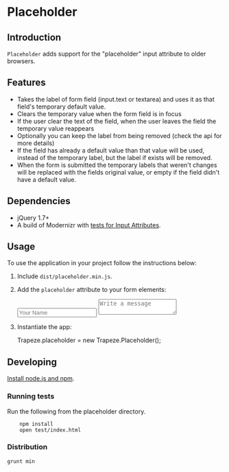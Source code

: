 Placeholder
===========


Introduction
------------

`Placeholder` adds support for the "placeholder" input attribute to older
browsers.


Features
--------

- Takes the label of form field (input.text or textarea) and uses it as that
  field's temporary default value.
- Clears the temporary value when the form field is in focus
- If the user clear the text of the field, when the user leaves the field the
  temporary value reappears
- Optionally you can keep the label from being removed (check the api for more
  details)
- If the field has already a default value than that value will be used,
  instead of the temporary label, but the label if exists will be removed.
- When the form is submitted the temporary labels that weren't changes will be
  replaced with the fields original value, or empty if the field didn't have a
  default value.


Dependencies
------------

* jQuery 1.7+
* A build of Modernizr with [tests for Input
  Attributes](http://modernizr.com/download/#-input).


Usage
-----

To use the application in your project follow the instructions below:

1. Include `dist/placeholder.min.js`.

1. Add the `placeholder` attribute to your form elements:

    <input type="text" name="name" placeholder="Your Name" />
    <textarea name="message" placeholder="Write a message"></textarea>

1. Instantiate the app:

    Trapeze.placeholder = new Trapeze.Placeholder();


Developing
----------

[Install node.js and npm](http://nodejs.org/#download).


### Running tests

Run the following from the placeholder directory.

        npm install
        open test/index.html

### Distribution

    grunt min
